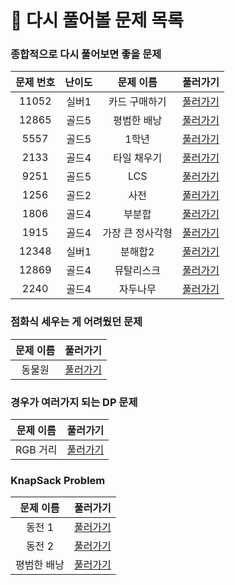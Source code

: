# 📖 다시 풀어볼 문제 목록 


### 종합적으로 다시 풀어보면 좋을 문제
|문제 번호|난이도|문제 이름|풀러가기|
|:-:|:-:|:-:|:-:|
|11052|실버1|카드 구매하기|[풀러가기](https://www.acmicpc.net/problem/11052)|
|12865|골드5|평범한 배낭|[풀러가기](https://www.acmicpc.net/problem/12865)|
|5557|골드5|1학년|[풀러가기](https://www.acmicpc.net/problem/5557)|
|2133|골드4|타일 채우기|[풀러가기](https://www.acmicpc.net/problem/2133)|
|9251|골드5|LCS|[풀러가기](https://www.acmicpc.net/problem/9251)|
|1256|골드2|사전|[풀러가기](https://www.acmicpc.net/problem/1256)|
|1806|골드4|부분합|[풀러가기](https://www.acmicpc.net/problem/1806)|
|1915|골드4|가장 큰 정사각형|[풀러가기](https://www.acmicpc.net/problem/1915)|
|12348|실버1|분해합2|[풀러가기](https://www.acmicpc.net/problem/12348)|
|12869|골드4|뮤탈리스크|[풀러가기](https://www.acmicpc.next/problem/12869)|
|2240|골드4|자두나무|[풀러가기](https://www.acmicpc.net/problem/2240)|

### **점화식 세우는 게 어려웠던 문제**
|문제 이름|풀러가기|
|:-:|:-:|
|동물원|[풀러가기](https://www.acmicpc.net/problem/1309)|


### 경우가 여러가지 되는 DP 문제
|문제 이름|풀러가기|
|:-:|:-:|
|RGB 거리|[풀러가기](https://www.acmicpc.net/problem/1149)|

### KnapSack Problem
|문제 이름|풀러가기|
|:-:|:-:|
|동전 1|[풀러가기](https://www.acmicpc.net/problem/2293)|
|동전 2|[풀러가기](https://www.acmicpc.net/problem/2294)|
|평범한 배낭|[풀러가기](https://www.acmicpc.net/problem/12865)|